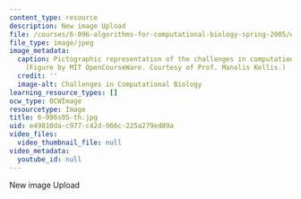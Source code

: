 ```yaml
---
content_type: resource
description: New image Upload
file: /courses/6-096-algorithms-for-computational-biology-spring-2005/e49810dac977c42d966c225a279ed89a_6-096s05-th.jpg
file_type: image/jpeg
image_metadata:
  caption: Pictographic representation of the challenges in computational biology.
    (Figure by MIT OpenCourseWare. Courtesy of Prof. Manolis Kellis.)
  credit: ''
  image-alt: Challenges in Computational Biology
learning_resource_types: []
ocw_type: OCWImage
resourcetype: Image
title: 6-096s05-th.jpg
uid: e49810da-c977-c42d-966c-225a279ed89a
video_files:
  video_thumbnail_file: null
video_metadata:
  youtube_id: null
---
```

New image Upload

